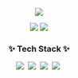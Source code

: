 
<!-- 🧑‍💻 깃허브 프로필 카드 -->
<p align="center">
  <img src="http://github-profile-summary-cards.vercel.app/api/cards/profile-details?username=97yong&theme=aura_dark" />
</p>
<!-- 📊 깃허브 활동 통계 카드 -->
<p align="center">
  <img src="http://github-profile-summary-cards.vercel.app/api/cards/stats?username=97yong&theme=aura_dark" />
  <img src="http://github-profile-summary-cards.vercel.app/api/cards/most-commit-language?username=97yong&theme=aura_dark" />
</p>

<h3 align="center">✨ Tech Stack ✨</h3>

<div align="center">
  <img src="https://img.shields.io/badge/python-3670A0?style=for-the-badge&logo=python&logoColor=ffdd54" />&nbsp;
  <img src="https://img.shields.io/badge/pytorch-ee4c2c?style=for-the-badge&logo=pytorch&logoColor=white" />&nbsp;
  <img src="https://img.shields.io/badge/tensorflow-ff6f00?style=for-the-badge&logo=tensorflow&logoColor=white" />&nbsp;
  <img src="https://img.shields.io/badge/scikit--learn-F7931E?style=for-the-badge&logo=scikitlearn&logoColor=white" />&nbsp;
</div>
